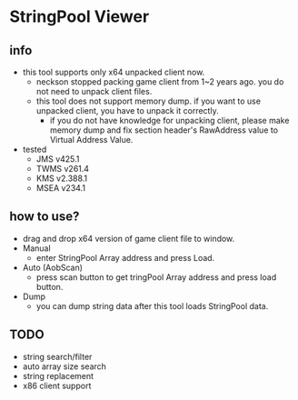 # StringPool Viewer
## info
+ this tool supports only x64 unpacked client now.
	+ neckson stopped packing game client from 1~2 years ago. you do not need to unpack client files.
	+ this tool does not support memory dump. if you want to use unpacked client, you have to unpack it correctly.
		+ if you do not have knowledge for unpacking client, please make memory dump and fix section header's RawAddress value to Virtual Address Value.
+ tested
	+ JMS v425.1
	+ TWMS v261.4
	+ KMS v2.388.1
	+ MSEA v234.1

## how to use?
+ drag and drop x64 version of game client file to window.
+ Manual
	+ enter StringPool Array address and press Load.
+ Auto (AobScan)
	+ press scan button to get tringPool Array address and press load button.
+ Dump
	+ you can dump string data after this tool loads StringPool data.

## TODO
+ string search/filter
+ auto array size search
+ string replacement
+ x86 client support